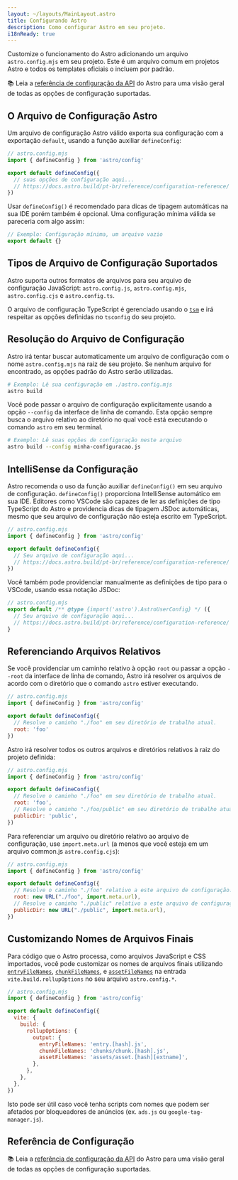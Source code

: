 ```yaml
---
layout: ~/layouts/MainLayout.astro
title: Configurando Astro
description: Como configurar Astro em seu projeto.
i18nReady: true
---
```


Customize o funcionamento do Astro adicionando um arquivo `astro.config.mjs` em seu projeto. Este é um arquivo comum em projetos Astro e todos os templates oficiais o incluem por padrão.

📚 Leia a [referência de configuração da API](/pt-br/reference/configuration-reference/) do Astro para uma visão geral de todas as opções de configuração suportadas.

## O Arquivo de Configuração Astro

Um arquivo de configuração Astro válido exporta sua configuração com a exportação `default`, usando a função auxiliar `defineConfig`:

```js
// astro.config.mjs
import { defineConfig } from 'astro/config'

export default defineConfig({
  // suas opções de configuração aqui...
  // https://docs.astro.build/pt-br/reference/configuration-reference/
})
```

Usar `defineConfig()` é recomendado para dicas de tipagem automáticas na sua IDE porém também é opcional. Uma configuração mínima válida se pareceria com algo assim:

```js title="astro.config.mjs"
// Exemplo: Configuração mínima, um arquivo vazio
export default {}
```

## Tipos de Arquivo de Configuração Suportados

Astro suporta outros formatos de arquivos para seu arquivo de configuração JavaScript: `astro.config.js`, `astro.config.mjs`, `astro.config.cjs` e `astro.config.ts`.

O arquivo de configuração TypeScript é gerenciado usando o [`tsm`](https://github.com/lukeed/tsm) e irá respeitar as opções definidas no `tsconfig` do seu projeto.

## Resolução do Arquivo de Configuração

Astro irá tentar buscar automaticamente um arquivo de configuração com o nome `astro.config.mjs` na raiz de seu projeto. Se nenhum arquivo for encontrado, as opções padrão do Astro serão utilizadas.

```bash
# Exemplo: Lê sua configuração em ./astro.config.mjs
astro build
```

Você pode passar o arquivo de configuração explicitamente usando a opção `--config` da interface de linha de comando. Esta opção sempre busca o arquivo relativo ao diretório no qual você está executando o comando `astro` em seu terminal.

```bash
# Exemplo: Lê suas opções de configuração neste arquivo
astro build --config minha-configuracao.js
```

## IntelliSense da Configuração

Astro recomenda o uso da função auxiliar `defineConfig()` em seu arquivo de configuração. `defineConfig()` proporciona IntelliSense automático em sua IDE. Editores como VSCode são capazes de ler as definições de tipo TypeScript do Astro e providencia dicas de tipagem JSDoc automáticas, mesmo que seu arquivo de configuração não esteja escrito em TypeScript.

```js 
// astro.config.mjs
import { defineConfig } from 'astro/config'

export default defineConfig({
  // Seu arquivo de configuração aqui...
  // https://docs.astro.build/pt-br/reference/configuration-reference/
})
```

Você também pode providenciar manualmente as definições de tipo para o VSCode, usando essa notação JSDoc:

```js
// astro.config.mjs
export default /** @type {import('astro').AstroUserConfig} */ ({
  // Seu arquivo de configuração aqui...
  // https://docs.astro.build/pt-br/reference/configuration-reference/
}
```

## Referenciando Arquivos Relativos

Se você providenciar um caminho relativo à opção `root` ou passar a opção `--root` da interface de linha de comando, Astro irá resolver os arquivos de acordo com o diretório que o comando `astro` estiver executando.

```js
// astro.config.mjs
import { defineConfig } from 'astro/config'

export default defineConfig({
  // Resolve o caminho "./foo" em seu diretório de trabalho atual.
  root: 'foo'
})
```

Astro irá resolver todos os outros arquivos e diretórios relativos à raiz do projeto definida:

```js
// astro.config.mjs
import { defineConfig } from 'astro/config'

export default defineConfig({
  // Resolve o caminho "./foo" em seu diretório de trabalho atual.
  root: 'foo',
  // Resolve o caminho "./foo/public" em seu diretório de trabalho atual.
  publicDir: 'public',
})
```

Para referenciar um arquivo ou diretório relativo ao arquivo de configuração, use `import.meta.url` (a menos que você esteja em um arquivo common.js `astro.config.cjs`):

```js "import.meta.url"
// astro.config.mjs
import { defineConfig } from 'astro/config'

export default defineConfig({
  // Resolve o caminho "./foo" relativo a este arquivo de configuração.
  root: new URL("./foo", import.meta.url),
  // Resolve o caminho "./public" relativo a este arquivo de configuração.
  publicDir: new URL("./public", import.meta.url),
})
```

## Customizando Nomes de Arquivos Finais

Para código que o Astro processa, como arquivos JavaScript e CSS importados, você pode customizar os nomes de arquivos finais utilizando [`entryFileNames`](https://rollupjs.org/guide/en/#outputentryfilenames), [`chunkFileNames`](https://rollupjs.org/guide/en/#outputchunkfilenames), e [`assetFileNames`](https://rollupjs.org/guide/en/#outputassetfilenames) na entrada `vite.build.rollupOptions` no seu arquivo `astro.config.*`.

```js ins={9-11}
// astro.config.mjs
import { defineConfig } from 'astro/config'

export default defineConfig({
  vite: {
    build: {
      rollupOptions: {
        output: {
          entryFileNames: 'entry.[hash].js',
          chunkFileNames: 'chunks/chunk.[hash].js',
          assetFileNames: 'assets/asset.[hash][extname]',
        },
      },
    },
  },
})
```

Isto pode ser útil caso você tenha scripts com nomes que podem ser afetados por bloqueadores de anúncios (ex. `ads.js` ou `google-tag-manager.js`).

## Referência de Configuração

📚 Leia a [referência de configuração da API](/pt-br/reference/configuration-reference/) do Astro para uma visão geral de todas as opções de configuração suportadas.
